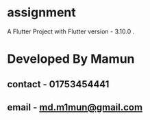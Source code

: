 # assignment

A  Flutter Project with Flutter version - 3.10.0 .


# Developed By Mamun
## contact - 01753454441
## email - md.m1mun@gmail.com


